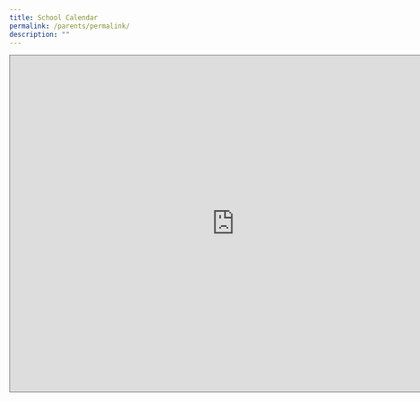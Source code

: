 ```yaml
---
title: School Calendar
permalink: /parents/permalink/
description: ""
---
```

<iframe src="https://calendar.google.com/calendar/embed?height=600&wkst=1&bgcolor=%23ffffff&ctz=Asia%2FSingapore&showCalendars=0&showTabs=1&showPrint=0&src=bW9lLmVkdS5zZ19lZDQzbmlrMTY1NjMzN3QycjllZmZkdTUzZ0Bncm91cC5jYWxlbmRhci5nb29nbGUuY29t&color=%23039BE5" style="border:solid 1px #777" width="800" height="600" frameborder="0" scrolling="no"></iframe>